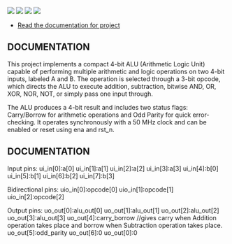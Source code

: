 ![](../../workflows/gds/badge.svg) ![](../../workflows/docs/badge.svg) ![](../../workflows/test/badge.svg) ![](../../workflows/fpga/badge.svg)

- [Read the documentation for project](docs/info.md)

## DOCUMENTATION

This project implements a compact 4-bit ALU (Arithmetic Logic Unit) capable of performing multiple arithmetic and logic operations on two 4-bit inputs, labeled A and B. The operation is selected through a 3-bit opcode, which directs the ALU to execute addition, subtraction, bitwise AND, OR, XOR, NOR, NOT, or simply pass one input through.

The ALU produces a 4-bit result and includes two status flags: Carry/Borrow for arithmetic operations and Odd Parity for quick error-checking. It operates synchronously with a 50 MHz clock and can be enabled or reset using ena and rst_n.

## DOCUMENTATION

Input pins:
ui_in[0]:a[0]
ui_in[1]:a[1]
ui_in[2]:a[2]
ui_in[3]:a[3]
ui_in[4]:b[0]
ui_in[5]:b[1]
ui_in[6]:b[2]
ui_in[7]:b[3]

Bidirectional pins:
uio_in[0]:opcode[0]
uio_in[1]:opcode[1]
uio_in[2]:opcode[2]


Output pins:
uo_out[0]:alu_out[0]
uo_out[1]:alu_out[1]
uo_out[2]:alu_out[2]
uo_out[3]:alu_out[3]
uo_out[4]:carry_borrow //gives carry when Addition operation takes place and borrow when Subtraction operation takes place.
uo_out[5]:odd_parity
uo_out[6]:0
uo_out[0]:0
